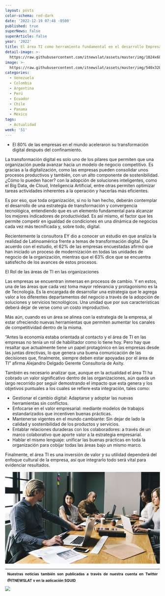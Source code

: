 ```yaml
---
layout: posts
color-schema: red-dark
date: '2022-12-19 07:48 -0500'
published: true
superNews: false
superArticle: false
year: '2022'
title: El área TI como herramienta fundamental en el desarrollo Empresarial
detail-image: >-
  https://raw.githubusercontent.com/itnewslat/assets/master/img/1024x680/Reunion-empleados-g.jpg
image: >-
  https://raw.githubusercontent.com/itnewslat/assets/master/img/540x320/Reunion-empleados-p.jpg
categories:
  - Venezuela
  - Colombia
  - Argentina
  - Perú
  - Ecuador
  - Chile
  - Panama
  - Mexico
tags:
  - Actualidad
week: '51'
---
```

- El 80% de las empresas en el mundo aceleraron su transformación digital después del confinamiento.

La transformación digital es solo uno de los pilares que permiten que una organización pueda avanzar hacia un modelo de negocio competitivo. Es gracias a la digitalización, como las empresas pueden consolidar unos procesos productivos y también, con un alto componente de sostenibilidad. ¿Cómo lo pueden hacer?  con la adopción de soluciones inteligentes, como el Big Data, de Cloud, Inteligencia Artificial, entre otras permiten optimizar tareas actividades inherentes a la operación y hacerlas más eficientes.
 
Es por eso, que toda organización, si no lo han hecho, deberán contemplar el desarrollo de una estrategia de transformación y convergencia tecnológica, entendiendo que es un elemento fundamental para alcanzar los mejores indicadores de productividad. Es así mismo, el factor que les permite competir en igualdad de condiciones en una dinámica de negocios cada vez más tecnificada y, sobre todo, digital.
 
Recientemente la consultora EY dio a conocer un estudio en que analiza la realidad de Latinoamérica frente a temas de transformación digital. De acuerdo con el estudio, el 62% de las empresas encuestadas afirmó que han iniciado un proceso de modernización en todas las unidades de negocio de la organización, mientras que el 63% dice que se encuentra satisfecho de los avances de estos procesos.
 
El Rol de las áreas de TI en las organizaciones
 
Las empresas se encuentran inmersas en procesos de cambio. Y en estos, una de las áreas que cada vez toma mayor relevancia y protagonismo es la de Tecnología. Es la encargada de desarrollar una estrategia que le agrega valor a los diferentes departamentos del negocio a través de la adopción de soluciones y servicios tecnológicos. Una unidad que por sus características deberá dejar de verse como un costo improductivo.
 
Más aún, cuando es un área se alinea con la estrategia de la empresa, al estar ofreciendo nuevas herramientas que permiten aumentar los canales de competitividad dentro de la misma.
 
“Antes la economía estaba orientada al contacto y el área de TI en las empresas no tenía un rol de habilitador como lo tiene hoy. Pero hay que resaltar que actualmente tiene un papel protagónico en las empresas desde las juntas directivas, lo que genera una buena comunicación de las decisiones que, finalmente, siempre deben estar apoyadas por el área de TI” afirma Alejandro Delgado Gerente Consultoría de Axity.
 
También es necesario analizar que, aunque en la actualidad el área TI ha cobrado un valor significativo dentro de las organizaciones, aún queda un largo recorrido por seguir demostrando el impacto que esta genera y los objetivos puntuales a los cuales se refiere esta integración, tales como:
 
- Gestionar el cambio digital: Adaptarse y adoptar las nuevas herramientas sin conflictos.
- Enfocarse en el valor empresarial: mediante modelos de trabajos estandarizados que incentiven buenas prácticas.
- Mantenerse vigentes en el mundo cambiante: Sin dejar de lado la calidad y sostenibilidad de los productos y servicios.
- Entablar relaciones duraderas con los colaboradores: a través de un marco colaborativo que aporte valor a la estrategia empresarial.
- Hablar el mismo lenguaje: unificar las buenas prácticas en toda la organización para cobijar todas las áreas bajo un mismo marco.
 
Finalmente, el área TI es una inversión de valor y su utilidad dependerá del enfoque cultural de la empresa, así que integrarlo todo será vital para evidenciar resultados.

![](https://raw.githubusercontent.com/itnewslat/assets/master/img/540x320/Reunion-empleados-p.jpg)

<table style="height: 42px;" width="569">
<tbody>
<tr>
<td style="text-align: justify;"><sub><strong>Nuestras noticias también son publicadas a través de nuestra cuenta en Twitter <a href="https://twitter.com/itnewslat?lang=es">@ITNEWSLAT</a> y en la aplicación <a href="https://squidapp.co/en/">SQUID</a></strong></sub></td>
</tr>
</tbody>
</table>

<img src="https://tracker.metricool.com/c3po.jpg?hash=56f88a41e39ab42c063cc51676587a04"/>